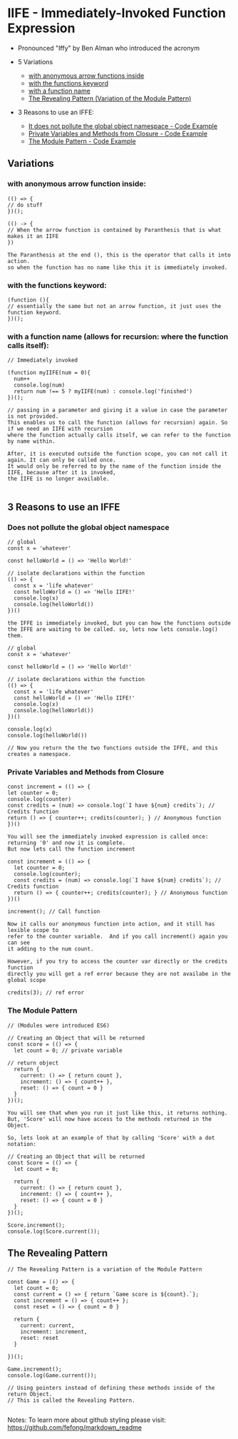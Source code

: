 # IIFE - Immediately-Invoked Function Expression

* Pronounced "Iffy" by Ben Alman who introduced the acronym
* 5 Variations
  - [with anonymous arrow functions inside](#with-anonymous-arrow-function-inside)
  - [with the functions keyword](#with-the-functions-keyword)
  - [with a function name](#with-a-function-name)
  - [The Revealing Pattern (Variation of the Module Pattern)](#the-revealing-pattern)

* 3 Reasons to use an IFFE: 
  - [It does not pollute the global object namespace - Code Example](#does-not-pollute-the-global-object-namespace)
  - [Private Variables and Methods from Closure - Code Example](#private-variables-and-methods-from-closure)
  - [The Module Pattern - Code Example](#the-module-pattern)
  

## Variations

### with anonymous arrow function inside: 
```
(() => {
// do stuff
})();

(() -> {
// When the arrow function is contained by Paranthesis that is what makes it an IIFE
})

The Paranthesis at the end (), this is the operator that calls it into action.
so when the function has no name like this it is immediately invoked. 

```

### with the functions keyword: 
```
(function (){
// essentially the same but not an arrow function, it just uses the function keyword.
})();

```


### with a function name (allows for recursion: where the function calls itself):
```
// Immediately invoked

(function myIIFE(num = 0){
  num++
  console.log(num)
  return num !== 5 ? myIIFE(num) : console.log('finished')
})(); 

// passing in a parameter and giving it a value in case the parameter is not provided. 
This enables us to call the function (allows for recursion) again. So if we need an IIFE with recursion 
where the function actually calls itself, we can refer to the function by name within.

After, it is executed outside the function scope, you can not call it again. It can only be called once. 
It would only be referred to by the name of the function inside the IIFE, because after it is invoked,
the IIFE is no longer available. 


```

## 3 Reasons to use an IFFE

### Does not pollute the global object namespace
```
// global
const x = 'whatever'

const helloWorld = () => 'Hello World!'

// isolate declarations within the function
(() => {
  const x = 'life whatever'
  const helloWorld = () => 'Hello IIFE!'
  console.log(x)
  console.log(helloWorld())
})()

the IFFE is immediately invoked, but you can how the functions outside the IFFE are waiting to be called. so, lets now lets console.log() them.

// global
const x = 'whatever'

const helloWorld = () => 'Hello World!'

// isolate declarations within the function
(() => {
  const x = 'life whatever'
  const helloWorld = () => 'Hello IIFE!'
  console.log(x)
  console.log(helloWorld())
})()

console.log(x)
console.log(helloWorld())

// Now you return the the two functions outside the IFFE, and this creates a namespace.
```

### Private Variables and Methods from Closure
```
const increment = (() => {
let counter = 0;
console.log(counter)
const credits = (num) => console.log(`I have ${num} credits`); // Credits function
return () => { counter++; credits(counter); } // Anonymous function
})()

You will see the immediately invoked expression is called once: returning '0' and now it is complete.
But now lets call the function increment

const increment = (() => { 
  let counter = 0;
  console.log(counter);
  const credits = (num) => console.log(`I have ${num} credits`); // Credits function
  return () => { counter++; credits(counter); } // Anonymous function
})()

increment(); // Call function

Now it calls our anonymous function into action, and it still has lexible scope to 
refer to the counter variable.  And if you call increment() again you can see 
it adding to the num count.

However, if you try to access the counter var directly or the credits function 
directly you will get a ref error because they are not availabe in the global scope

credits(3); // ref error

```

### The Module Pattern
```
// (Modules were introduced ES6)

// Creating an Object that will be returned 
const score = (() => {
  let count = 0; // private variable

// return object
  return {
    current: () => { return count },
    increment: () => { count++ },
    reset: () => { count = 0 }
  }
})();

You will see that when you run it just like this, it returns nothing. 
But, 'Score' will now have access to the methods returned in the Object.

So, lets look at an example of that by calling 'Score' with a dot notation:

// Creating an Object that will be returned 
const Score = (() => {
  let count = 0;

  return {
    current: () => { return count },
    increment: () => { count++ },
    reset: () => { count = 0 }
  }
})();

Score.increment();
console.log(Score.current());

```

## The Revealing Pattern
```
// The Revealing Pattern is a variation of the Module Pattern

const Game = (() => {
  let count = 0;
  const current = () => { return `Game score is ${count}.`};
  const increment = () => { count++ };
  const reset = () => { count = 0 }

  return {
    current: current,
    increment: increment,
    reset: reset
  }
  
})();

Game.increment();
console.log(Game.current());

// Using pointers instead of defining these methods inside of the return Object.
// This is called the Revealing Pattern.


```





Notes: To learn more about github styling please visit: https://github.com/fefong/markdown_readme
